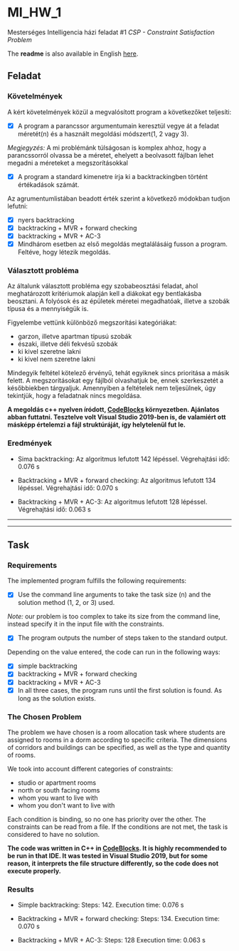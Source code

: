 # MI_HW_1
Mesterséges Intelligencia házi feladat #1
_CSP - Constraint Satisfaction Problem_

The __readme__ is also available in English [here](#task).

## Feladat
### Követelmények
A kért követelmények közül a megvalósított program a következőket teljesíti:
- [x] A program a parancssor argumentumain keresztül vegye át a feladat méretét(n) és a használt megoldási módszert(1, 2 vagy 3).

*Megjegyzés:* A mi problémánk túlságosan is komplex ahhoz, hogy a parancssorról olvassa be a méretet, ehelyett a beolvasott fájlban lehet megadni a méreteket a megszorításokkal

- [x] A program a standard kimenetre írja ki a backtrackingben történt értékadások számát.

Az agrumentumlistában beadott érték szerint a következő módokban tudjon lefutni:
- [x] nyers backtracking
- [x] backtracking + MVR + forward checking
- [x] backtracking + MVR + AC-3
- [x] Mindhárom esetben az első megoldás megtalálásáig fusson a program. Feltéve, hogy létezik megoldás.

### Választott probléma
Az általunk választott probléma egy szobabeosztási feladat, ahol meghatározott kritériumok alapján kell a diákokat egy bentlakásba beosztani. A folyósok és az épületek méretei megadhatóak, illetve a szobák típusa és a mennyiségük is. 

Figyelembe vettünk különböző megszorítási kategóriákat:
* garzon, illetve apartman típusú szobák
* északi, illetve déli fekvésű szobák
* ki kivel szeretne lakni
* ki kivel nem szeretne lakni

Mindegyik feltétel kötelező érvényű, tehát egyiknek sincs prioritása a másik felett. A megszorításokat egy fájlból olvashatjuk be, ennek szerkeszetét a későbbiekben tárgyaljuk.
Amennyiben a feltételek nem teljesülnek, úgy tekintjük, hogy a feladatnak nincs megoldása.

**A megoldás c++ nyelven íródott, [CodeBlocks](http://www.codeblocks.org/) környezetben. Ajánlatos abban futtatni. Tesztelve volt Visual Studio 2019-ben is, de valamiért ott másképp értelemzi a fájl struktúráját, így helytelenül fut le.**

### Eredmények
* Sima backtracking:
Az algoritmus lefutott 142 lépéssel.
Végrehajtási idő: 0.076 s

* Backtracking + MVR + forward checking:
Az algoritmus lefutott 134 lépéssel.
Végrehajtási idő: 0.070 s

* Backtracking + MVR + AC-3:
Az algoritmus lefutott 128 lépéssel.
Végrehajtási idő: 0.063 s
___
___

## Task 
### Requirements
The implemented program fulfills the following requirements:
- [x] Use the command line arguments to take the task size (n) and the solution method (1, 2, or 3) used. 

*Note:* our problem is too complex to take its size from the command line, instead specify it in the input file with the constraints.

- [x] The program outputs the number of steps taken to the standard output.

Depending on the value entered, the code can run in the following ways:
- [x] simple backtracking
- [x] backtracking + MVR + forward checking
- [x] backtracking + MVR + AC-3
- [x] In all three cases, the program runs until the first solution is found. As long as the solution exists.

### The Chosen Problem
The problem we have chosen is a room allocation task where students are assigned to rooms in a dorm according to specific criteria. The dimensions of corridors and buildings can be specified, as well as the type and quantity of rooms.

We took into account different categories of constraints:
* studio or apartment rooms
* north or south facing rooms
* whom you want to live with
* whom you don't want to live with

Each condition is binding, so no one has priority over the other. The constraints can be read from a file. If the conditions are not met, the task is considered to have no solution.

**The code was written in C++ in [CodeBlocks](http://www.codeblocks.org/). It is highly recommended to be run in that IDE. It was tested in Visual Studio 2019, but for some reason, it interprets the file structure differently, so the code does not execute properly.**

### Results
* Simple backtracking:
Steps: 142.
Execution time: 0.076 s

* Backtracking + MVR + forward checking:
Steps: 134.
Execution time: 0.070 s

* Backtracking + MVR + AC-3:
Steps: 128
Execution time: 0.063 s

